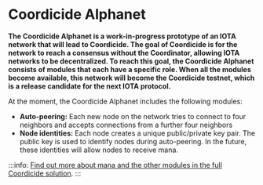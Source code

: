 # Coordicide Alphanet

**The Coordicide Alphanet is a work-in-progress prototype of an IOTA network that will lead to Coordicide. The goal of Coordicide is for the network to reach a consensus without the Coordinator, allowing IOTA networks to be decentralized. To reach this goal, the Coordicide Alphanet consists of modules that each have a specific role. When all the modules become available, this network will become the Coordicide testnet, which is a release candidate for the next IOTA protocol.**

At the moment, the Coordicide Alphanet includes the following modules:

* **Auto-peering:** Each new node on the network tries to connect to four neighbors and accepts connections from a further four neighbors
* **Node identities:** Each node creates a unique public/private key pair. The public key is used to identify nodes during auto-peering. In the future, these identities will allow nodes to receive mana.

:::info:
[Find out more about mana and the other modules in the full Coordicide solution](https://coordicide.iota.org).
:::

